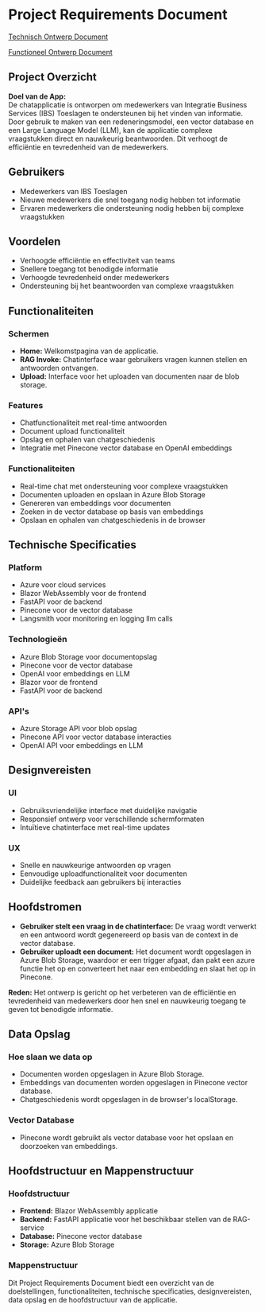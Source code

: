# Project Requirements Document

[Technisch Ontwerp Document](/technisch-ontwerp-document.md)

[Functioneel Ontwerp Document](/functioneel-ontwerp-document.md)

## Project Overzicht

**Doel van de App:**  
De chatapplicatie is ontworpen om medewerkers van Integratie Business Services (IBS) Toeslagen te ondersteunen bij het vinden van informatie. Door gebruik te maken van een redeneringsmodel, een vector database en een Large Language Model (LLM), kan de applicatie complexe vraagstukken direct en nauwkeurig beantwoorden. Dit verhoogt de efficiëntie en tevredenheid van de medewerkers.

## Gebruikers

- Medewerkers van IBS Toeslagen
- Nieuwe medewerkers die snel toegang nodig hebben tot informatie
- Ervaren medewerkers die ondersteuning nodig hebben bij complexe vraagstukken

## Voordelen

- Verhoogde efficiëntie en effectiviteit van teams
- Snellere toegang tot benodigde informatie
- Verhoogde tevredenheid onder medewerkers
- Ondersteuning bij het beantwoorden van complexe vraagstukken

## Functionaliteiten

### Schermen

- **Home:** Welkomstpagina van de applicatie.
- **RAG Invoke:** Chatinterface waar gebruikers vragen kunnen stellen en antwoorden ontvangen.
- **Upload:** Interface voor het uploaden van documenten naar de blob storage.

### Features

- Chatfunctionaliteit met real-time antwoorden
- Document upload functionaliteit
- Opslag en ophalen van chatgeschiedenis
- Integratie met Pinecone vector database en OpenAI embeddings

### Functionaliteiten

- Real-time chat met ondersteuning voor complexe vraagstukken
- Documenten uploaden en opslaan in Azure Blob Storage
- Genereren van embeddings voor documenten
- Zoeken in de vector database op basis van embeddings
- Opslaan en ophalen van chatgeschiedenis in de browser

## Technische Specificaties

### Platform

- Azure voor cloud services
- Blazor WebAssembly voor de frontend
- FastAPI voor de backend
- Pinecone voor de vector database
- Langsmith voor monitoring en logging llm calls

### Technologieën

- Azure Blob Storage voor documentopslag
- Pinecone voor de vector database
- OpenAI voor embeddings en LLM
- Blazor voor de frontend
- FastAPI voor de backend

### API's

- Azure Storage API voor blob opslag
- Pinecone API voor vector database interacties
- OpenAI API voor embeddings en LLM

## Designvereisten

### UI

- Gebruiksvriendelijke interface met duidelijke navigatie
- Responsief ontwerp voor verschillende schermformaten
- Intuïtieve chatinterface met real-time updates

### UX

- Snelle en nauwkeurige antwoorden op vragen
- Eenvoudige uploadfunctionaliteit voor documenten
- Duidelijke feedback aan gebruikers bij interacties

## Hoofdstromen

- **Gebruiker stelt een vraag in de chatinterface:** De vraag wordt verwerkt en een antwoord wordt gegenereerd op basis van de context in de vector database.
- **Gebruiker uploadt een document:** Het document wordt opgeslagen in Azure Blob Storage, waardoor er een trigger afgaat, dan pakt een azure functie het op en converteert het naar een embedding en slaat het op in Pinecone.

**Reden:** Het ontwerp is gericht op het verbeteren van de efficiëntie en tevredenheid van medewerkers door hen snel en nauwkeurig toegang te geven tot benodigde informatie.

## Data Opslag

### Hoe slaan we data op

- Documenten worden opgeslagen in Azure Blob Storage.
- Embeddings van documenten worden opgeslagen in Pinecone vector database.
- Chatgeschiedenis wordt opgeslagen in de browser's localStorage.

### Vector Database

- Pinecone wordt gebruikt als vector database voor het opslaan en doorzoeken van embeddings.

## Hoofdstructuur en Mappenstructuur

### Hoofdstructuur

- **Frontend:** Blazor WebAssembly applicatie
- **Backend:** FastAPI applicatie voor het beschikbaar stellen van de RAG-service
- **Database:** Pinecone vector database
- **Storage:** Azure Blob Storage

### Mappenstructuur

Dit Project Requirements Document biedt een overzicht van de doelstellingen, functionaliteiten, technische specificaties, designvereisten, data opslag en de hoofdstructuur van de applicatie.
